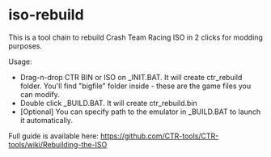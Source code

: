 # iso-rebuild
This is a tool chain to rebuild Crash Team Racing ISO in 2 clicks for modding purposes.

Usage:
- Drag-n-drop CTR BIN or ISO on _INIT.BAT. It will create ctr_rebuild folder. You'll find "bigfile" folder inside - these are the game files you can modify.
- Double click _BUILD.BAT. It will create ctr_rebuild.bin
- [Optional] You can specify path to the emulator in _BUILD.BAT to launch it automatically.

Full guide is available here: https://github.com/CTR-tools/CTR-tools/wiki/Rebuilding-the-ISO
